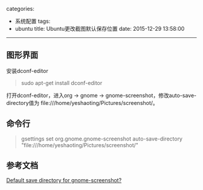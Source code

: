 categories:
  - 系统配置
tags:
  - ubuntu
title: Ubuntu更改截图默认保存位置
date: 2015-12-29 13:58:00
---

## 图形界面

安装dconf-editor
> sudo apt-get install dconf-editor

打开dconf-editor，进入org -> gnome -> gnome-screenshot，修改auto-save-directory值为 file:///home/yeshaoting/Pictures/screenshot/。


## 命令行
> gsettings set org.gnome.gnome-screenshot auto-save-directory "file:///home/yeshaoting/Pictures/screenshot/"

## 参考文档
[Default save directory for gnome-screenshot?](http://askubuntu.com/a/134469)